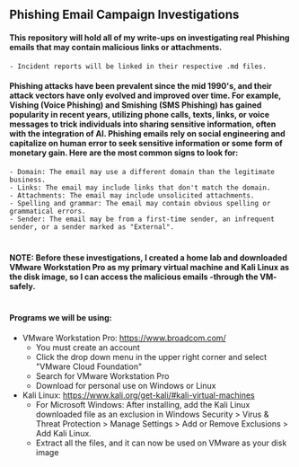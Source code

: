 ## Phishing Email Campaign Investigations

#### This repository will hold all of my write-ups on investigating real Phishing emails that may contain malicious links or attachments.
    - Incident reports will be linked in their respective .md files.

#### Phishing attacks have been prevalent since the mid 1990's, and their attack vectors have only evolved and improved over time. For example, Vishing (Voice Phishing) and Smishing (SMS Phishing) has gained popularity in recent years, utilizing phone calls, texts, links, or voice messages to trick individuals into sharing sensitive information, often with the integration of AI. Phishing emails rely on social engineering and capitalize on human error to seek sensitive information or some form of monetary gain. Here are the most common signs to look for:
    - Domain: The email may use a different domain than the legitimate business. 
    - Links: The email may include links that don't match the domain. 
    - Attachments: The email may include unsolicited attachments. 
    - Spelling and grammar: The email may contain obvious spelling or grammatical errors. 
    - Sender: The email may be from a first-time sender, an infrequent sender, or a sender marked as "External".
#

#### NOTE: Before these investigations, I created a home lab and downloaded VMware Workstation Pro as my primary virtual machine and Kali Linux as the disk image, so I can access the malicious emails -through the VM- safely.
#
#### Programs we will be using: 
- VMware Workstation Pro: https://www.broadcom.com/
  - You must create an account
  - Click the drop down menu in the upper right corner and select "VMware Cloud Foundation"
  - Search for VMware Workstation Pro
  - Download for personal use on Windows or Linux
- Kali Linux: https://www.kali.org/get-kali/#kali-virtual-machines
  - For Microsoft Windows: After installing, add the Kali Linux downloaded file as an exclusion in Windows Security > Virus & Threat Protection > Manage Settings > Add or Remove Exclusions > Add Kali Linux.
  - Extract all the files, and it can now be used on VMware as your disk image
